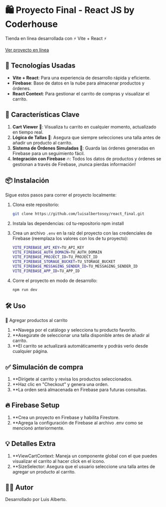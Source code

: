 # 🛍️ Proyecto Final - React JS by Coderhouse

Tienda en línea desarrollada con ⚡ Vite + React ⚡ 

[Ver proyecto en línea](https://aphnstore.com/)

## 🚀 Tecnologías Usadas
- **Vite + React**: Para una experiencia de desarrollo rápida y eficiente.
- **Firebase**: Base de datos en la nube para almacenar productos y órdenes.
- **React Context**: Para gestionar el carrito de compras y visualizar el carrito.

## 🎯 Características Clave
1. **Cart Viewer** 🛒: Visualiza tu carrito en cualquier momento, actualizado en tiempo real.
2. **Lógica de Tallas** 👕: Asegura que siempre selecciones una talla antes de añadir un producto al carrito.
3. **Sistema de Órdenes Simuladas** 📝: Guarda las órdenes generadas en Firebase para un seguimiento fácil.
4. **Integración con Firebase** 🔥: Todos los datos de productos y órdenes se gestionan a través de Firebase, ¡nunca pierdas información!

## 📦 Instalación

Sigue estos pasos para correr el proyecto localmente:

1. Clona este repositorio:
    ```bash
    git clone https://github.com/luisalbertosoy/react_final.git

2. Instala las dependencias:
    cd tu-repositorio
    npm install

3. Crea un archivo `.env` en la raíz del proyecto con las credenciales de Firebase (reemplaza los valores con los de tu proyecto):
    ```bash
    VITE_FIREBASE_API_KEY=TU_API_KEY
    VITE_FIREBASE_AUTH_DOMAIN=TU_AUTH_DOMAIN
    VITE_FIREBASE_PROJECT_ID=TU_PROJECT_ID
    VITE_FIREBASE_STORAGE_BUCKET=TU_STORAGE_BUCKET
    VITE_FIREBASE_MESSAGING_SENDER_ID=TU_MESSAGING_SENDER_ID
    VITE_FIREBASE_APP_ID=TU_APP_ID

4. Corre el proyecto en modo de desarrollo:
    ```bash
    npm run dev

## 🛠️ Uso
🛒 Agregar productos al carrito
1. **Navega por el catálogo y selecciona tu producto favorito.
2. **Asegúrate de seleccionar una talla disponible antes de añadir al carrito.
3. **El carrito se actualizará automáticamente y podrás verlo desde cualquier página.

## ✅ Simulación de compra
1. **Dirígete al carrito y revisa los productos seleccionados.
2. **Haz clic en "Checkout" y genera una orden.
3. **La orden será almacenada en Firebase para futuras consultas.

## 🔥 Firebase Setup
1. **Crea un proyecto en Firebase y habilita Firestore.
2. **Agrega la configuración de Firebase al archivo .env como se mencionó anteriormente.

## 💡 Detalles Extra
1. **ViewCartContext: Maneja un componente global con el que puedes visualizar el carrito al hacer click en el ícono.
2. **SizeSelector: Asegura que el usuario seleccione una talla antes de agregar un producto al carrito.

## 🧑‍💻 Autor
Desarrollado por Luis Alberto.
